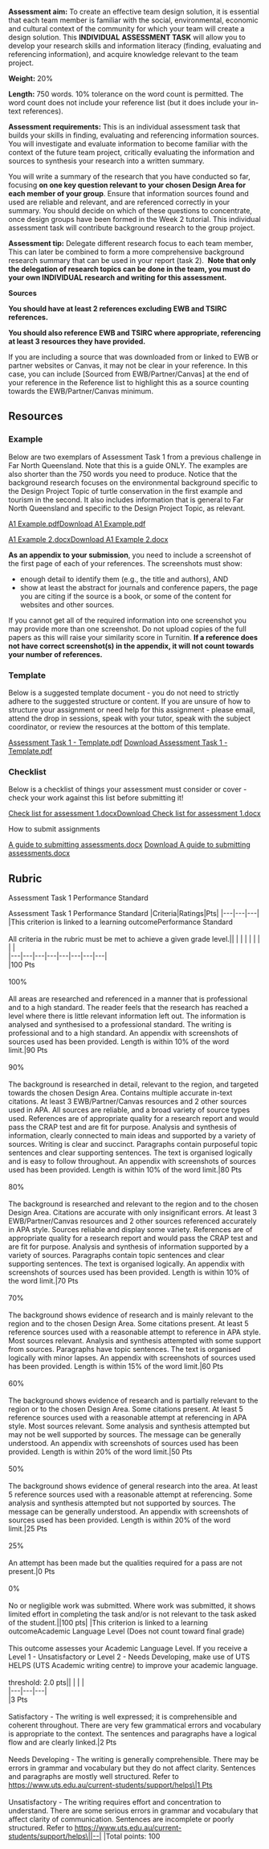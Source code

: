 **Assessment aim:** To create an effective team design solution, it is essential that each team member is familiar with the social, environmental, economic and cultural context of the community for which your team will create a design solution. This **INDIVIDUAL** **ASSESSMENT TASK** will allow you to develop your research skills and information literacy (finding, evaluating and referencing information), and acquire knowledge relevant to the team project. 

**Weight:** 20%

**Length:** 750 words. 10% tolerance on the word count is permitted. The word count does not include your reference list (but it does include your in-text references).

**Assessment requirements:** This is an individual assessment task that builds your skills in finding, evaluating and referencing information sources. You will investigate and evaluate information to become familiar with the context of the future team project, critically evaluating the information and sources to synthesis your research into a written summary.

You will write a summary of the research that you have conducted so far, focusing **on one key question relevant to** **your chosen Design Area for each member of your group**. Ensure that information sources found and used are reliable and relevant, and are referenced correctly in your summary. You should decide on which of these questions to concentrate, once design groups have been formed in the Week 2 tutorial. This individual assessment task will contribute background research to the group project.

**Assessment tip:** Delegate different research focus to each team member, This can later be combined to form a more comprehensive background research summary that can be used in your report (task 2).  **Note that only the delegation of research topics can be done in the team, you must do your own INDIVIDUAL research and writing for this assessment.**

**Sources**

**You should have at least 2 references excluding EWB and TSIRC references.** 

**You should also reference EWB and TSIRC where appropriate, referencing at least 3 resources they have provided.** 

If you are including a source that was downloaded from or linked to EWB or partner websites or Canvas, it may not be clear in your reference. In this case, you can include [Sourced from EWB/Partner/Canvas] at the end of your reference in the Reference list to highlight this as a source counting towards the EWB/Partner/Canvas minimum.

## Resources

### Example

Below are two exemplars of Assessment Task 1 from a previous challenge in Far North Queensland. Note that this is a guide ONLY. The examples are also shorter than the 750 words you need to produce. Notice that the background research focuses on the environmental background specific to the Design Project Topic of turtle conservation in the first example and tourism in the second. It also includes information that is general to Far North Queensland and specific to the Design Project Topic, as relevant.

[A1 Example.pdf](https://canvas.uts.edu.au/courses/30531/files/6461009?wrap=1 "A1 Example.pdf")[Download A1 Example.pdf](https://canvas.uts.edu.au/courses/30531/files/6461009/download?download_frd=1)

[A1 Example 2.docx](https://canvas.uts.edu.au/courses/30531/files/6461010?wrap=1 "A1 Example 2.docx")[Download A1 Example 2.docx](https://canvas.uts.edu.au/courses/30531/files/6461010/download?download_frd=1)

**As an appendix to your submission**, you need to include a screenshot of the first page of each of your references. The screenshots must show:

- enough detail to identify them (e.g., the title and authors), AND
- show at least the abstract for journals and conference papers, the page you are citing if the source is a book, or some of the content for websites and other sources.

If you cannot get all of the required information into one screenshot you may provide more than one screenshot. Do not upload copies of the full papers as this will raise your similarity score in Turnitin. **If a reference does not have correct screenshot(s) in the appendix, it will not count towards your number of references.**

### Template

Below is a suggested template document - you do not need to strictly adhere to the suggested structure or content. If you are unsure of how to structure your assignment or need help for this assignment - please email, attend the drop in sessions, speak with your tutor, speak with the subject coordinator, or review the resources at the bottom of this template.

[Assessment Task 1 - Template.pdf](https://canvas.uts.edu.au/courses/30531/files/6563088?wrap=1 "Assessment Task 3 - Template (2).pdf") [Download Assessment Task 1 - Template.pdf](https://canvas.uts.edu.au/courses/30531/files/6563088/download?download_frd=1) 

### Checklist

Below is a checklist of things your assessment must consider or cover - check your work against this list before submitting it!

[Check list for assessment 1.docx](https://canvas.uts.edu.au/courses/30531/files/6563078?wrap=1 "Check list for assessment 1.docx")[Download Check list for assessment 1.docx](https://canvas.uts.edu.au/courses/30531/files/6563078/download?download_frd=1)

How to submit assignments

[A guide to submitting assessments.docx](https://canvas.uts.edu.au/courses/30531/files/6252372?wrap=1 "A guide to submitting assessments (2).docx") [Download A guide to submitting assessments.docx](https://canvas.uts.edu.au/courses/30531/files/6252372/download?download_frd=1) 

## Rubric

Assessment Task 1 Performance Standard

Assessment Task 1 Performance Standard
|Criteria|Ratings|Pts|
|---|---|---|
|This criterion is linked to a learning outcomePerformance Standard<br><br>All criteria in the rubric must be met to achieve a given grade level.|\|   \|   \|   \|   \|   \|   \|   \|   \|<br>\|---\|---\|---\|---\|---\|---\|---\|---\|<br>\|100 Pts<br><br>100%<br><br>All areas are researched and referenced in a manner that is professional and to a high standard. The reader feels that the research has reached a level where there is little relevant information left out. The information is analysed and synthesised to a professional standard. The writing is professional and to a high standard. An appendix with screenshots of sources used has been provided. Length is within 10% of the word limit.\|90 Pts<br><br>90%<br><br>The background is researched in detail, relevant to the region, and targeted towards the chosen Design Area. Contains multiple accurate in-text citations. At least 3 EWB/Partner/Canvas resources and 2 other sources used in APA. All sources are reliable, and a broad variety of source types used. References are of appropriate quality for a research report and would pass the CRAP test and are fit for purpose. Analysis and synthesis of information, clearly connected to main ideas and supported by a variety of sources. Writing is clear and succinct. Paragraphs contain purposeful topic sentences and clear supporting sentences. The text is organised logically and is easy to follow throughout. An appendix with screenshots of sources used has been provided. Length is within 10% of the word limit.\|80 Pts<br><br>80%<br><br>The background is researched and relevant to the region and to the chosen Design Area. Citations are accurate with only insignificant errors. At least 3 EWB/Partner/Canvas resources and 2 other sources referenced accurately in APA style. Sources reliable and display some variety. References are of appropriate quality for a research report and would pass the CRAP test and are fit for purpose. Analysis and synthesis of information supported by a variety of sources. Paragraphs contain topic sentences and clear supporting sentences. The text is organised logically. An appendix with screenshots of sources used has been provided. Length is within 10% of the word limit.\|70 Pts<br><br>70%<br><br>The background shows evidence of research and is mainly relevant to the region and to the chosen Design Area. Some citations present. At least 5 reference sources used with a reasonable attempt to reference in APA style. Most sources relevant. Analysis and synthesis attempted with some support from sources. Paragraphs have topic sentences. The text is organised logically with minor lapses. An appendix with screenshots of sources used has been provided. Length is within 15% of the word limit.\|60 Pts<br><br>60%<br><br>The background shows evidence of research and is partially relevant to the region or to the chosen Design Area. Some citations present. At least 5 reference sources used with a reasonable attempt at referencing in APA style. Most sources relevant. Some analysis and synthesis attempted but may not be well supported by sources. The message can be generally understood. An appendix with screenshots of sources used has been provided. Length is within 20% of the word limit.\|50 Pts<br><br>50%<br><br>The background shows evidence of general research into the area. At least 5 reference sources used with a reasonable attempt at referencing. Some analysis and synthesis attempted but not supported by sources. The message can be generally understood. An appendix with screenshots of sources used has been provided. Length is within 20% of the word limit.\|25 Pts<br><br>25%<br><br>An attempt has been made but the qualities required for a pass are not present.\|0 Pts<br><br>0%<br><br>No or negligible work was submitted. Where work was submitted, it shows limited effort in completing the task and/or is not relevant to the task asked of the student.\||100 pts|
|This criterion is linked to a learning outcomeAcademic Language Level (Does not count toward final grade)<br><br>This outcome assesses your Academic Language Level. If you receive a Level 1 - Unsatisfactory or Level 2 - Needs Developing, make use of UTS HELPS (UTS Academic writing centre) to improve your academic language. <br><br>threshold: 2.0 pts|\|   \|   \|   \|<br>\|---\|---\|---\|<br>\|3 Pts<br><br>Satisfactory - The writing is well expressed; it is comprehensible and coherent throughout. There are very few grammatical errors and vocabulary is appropriate to the context. The sentences and paragraphs have a logical flow and are clearly linked.\|2 Pts<br><br>Needs Developing - The writing is generally comprehensible. There may be errors in grammar and vocabulary but they do not affect clarity. Sentences and paragraphs are mostly well structured. Refer to https://www.uts.edu.au/current-students/support/helps\|1 Pts<br><br>Unsatisfactory - The writing requires effort and concentration to understand. There are some serious errors in grammar and vocabulary that affect clarity of communication. Sentences are incomplete or poorly structured. Refer to https://www.uts.edu.au/current-students/support/helps\||--|
|Total points: 100